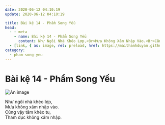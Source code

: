 ```yaml
---
date: 2020-06-12 04:10:19
update: 2020-06-12 04:10:19

title: Bài kệ 14 - Phẩm Song Yếu
head:
  - - meta
    - name: Bài kệ 14 - Phẩm Song Yếu
      content: Như Ngôi Nhà Khéo Lợp,<Br>Mưa Không Xâm Nhập Vào.<Br>Cũng Vậy Tâm Khéo Tu,<Br>Tham Dục Không Xâm Nhập.<Br>
  - [link, { as: image, rel: preload, href: https://maithanhduyan.github.io/kinh-phap-cu/img/pham-song-yeu/pham-song-yeu-014.jpg }]
category:
  - pham-song-yeu
---
```


# Bài kệ 14 - Phẩm Song Yếu

![An image](/img/pham-song-yeu/pham-song-yeu-014.jpg)

Như ngôi nhà khéo lợp,<br>Mưa không xâm nhập vào.<br>Cũng vậy tâm khéo tu,<br>Tham dục không xâm nhập.<br>
